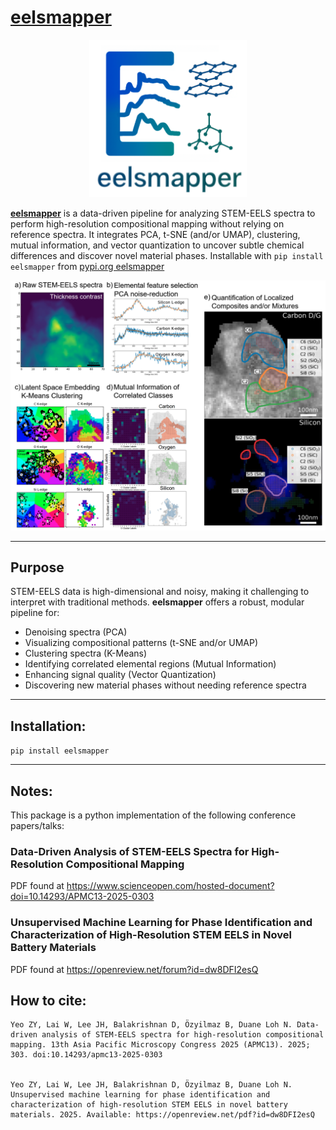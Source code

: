 # [eelsmapper](https://zhenyuan992.github.io/eelsmapper/index.html)

<!-- <div align="center"><img src="logo/logo_eelsmapper.png" alt="Logo of eelsmapper" width="50%" /></div> -->

<div align="center"><img src="https://raw.githubusercontent.com/zhenyuan992/eelsmapper/refs/heads/main/logo/logo_eelsmapper.png" alt="Logo of eelsmapper" width="50%" /></div>

**[eelsmapper](https://zhenyuan992.github.io/eelsmapper/index.html)** is a data-driven pipeline for analyzing STEM-EELS spectra to perform high-resolution compositional mapping without relying on reference spectra. It integrates PCA, t-SNE (and/or UMAP), clustering, mutual information, and vector quantization to uncover subtle chemical differences and discover novel material phases. Installable with `pip install eelsmapper` from [pypi.org eelsmapper](https://pypi.org/search/?q=eelsmapper)

<!-- ![Overall schematic of eelsmapper](image_schematic.png) -->

![Overall schematic of eelsmapper](https://raw.githubusercontent.com/zhenyuan992/eelsmapper/refs/heads/main/image_schematic.png)

---

## Purpose

STEM-EELS data is high-dimensional and noisy, making it challenging to interpret with traditional methods. **eelsmapper** offers a robust, modular pipeline for:

- Denoising spectra (PCA)
- Visualizing compositional patterns (t-SNE and/or UMAP)
- Clustering spectra (K-Means)
- Identifying correlated elemental regions (Mutual Information)
- Enhancing signal quality (Vector Quantization)
- Discovering new material phases without needing reference spectra


---

## Installation:

`pip install eelsmapper`

---

## Notes:

This package is a python implementation of the following conference papers/talks:

### Data-Driven Analysis of STEM-EELS Spectra for High-Resolution Compositional Mapping

PDF found at https://www.scienceopen.com/hosted-document?doi=10.14293/APMC13-2025-0303

### Unsupervised Machine Learning for Phase Identification and Characterization of High-Resolution STEM EELS in Novel Battery Materials

PDF found at https://openreview.net/forum?id=dw8DFI2esQ

## How to cite:

    Yeo ZY, Lai W, Lee JH, Balakrishnan D, Özyilmaz B, Duane Loh N. Data-driven analysis of STEM-EELS spectra for high-resolution compositional mapping. 13th Asia Pacific Microscopy Congress 2025 (APMC13). 2025; 303. doi:10.14293/apmc13-2025-0303
    

    Yeo ZY, Lai W, Lee JH, Balakrishnan D, Özyilmaz B, Duane Loh N. Unsupervised machine learning for phase identification and characterization of high-resolution STEM EELS in novel battery materials. 2025. Available: https://openreview.net/pdf?id=dw8DFI2esQ
  
